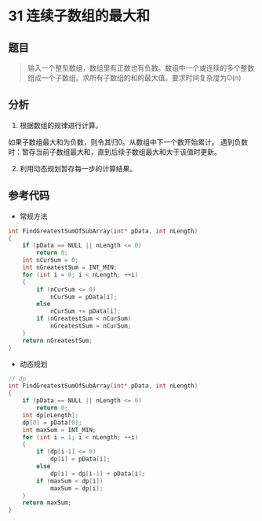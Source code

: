 # 31 连续子数组的最大和
## 题目
> 输入一个整型数组，数组里有正数也有负数。数组中一个或连续的多个整数组成一个子数组。求所有子数组的和的最大值。要求时间复杂度为O(n)

## 分析
1. 根据数组的规律进行计算。

如果子数组最大和为负数，则令其归0。从数组中下一个数开始累计。
遇到负数时：暂存当前子数组最大和，直到后续子数组最大和大于该值时更新。

2. 利用动态规划暂存每一步的计算结果。

## 参考代码
* 常规方法
```C++
int FindGreatestSumOfSubArray(int* pData, int nLength)
{
    if (pData == NULL || nLength <= 0)
        return 0;
    int nCurSum = 0;
    int nGreatestSum = INT_MIN;
    for (int i = 0; i < nLength; ++i)
    {
        if (nCurSum <= 0)
            nCurSum = pData[i];
        else
            nCurSum += pData[i];
        if (nGreatestSum < nCurSum)
            nGreatestSum = nCurSum;
    }
    return nGreatestSum;
}
```
* 动态规划
```C++
// dp
int FindGreatestSumOfSubArray(int* pData, int nLength)
{
    if (pData == NULL || nLength <= 0)
        return 0;
    int dp[nLength];
    dp[0] = pData[0];
    int maxSum = INT_MIN;
    for (int i = 1; i < nLength; ++i)
    {
        if (dp[i-1] <= 0)
            dp[i] = pData[i];
        else
            dp[i] = dp[i-1] + pData[i];
        if (maxSum < dp[i])
            maxSum = dp[i];
    }
    return maxSum;
}
```